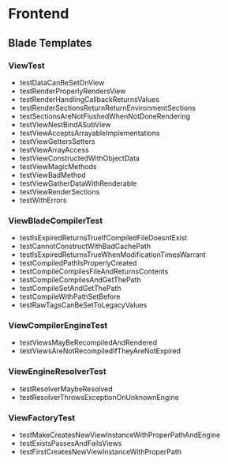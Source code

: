 # Frontend

## Blade Templates

### ViewTest

- testDataCanBeSetOnView
- testRenderProperlyRendersView
- testRenderHandlingCallbackReturnsValues
- testRenderSectionsReturnReturnEnvironmentSections
- testSectionsAreNotFlushedWhenNotDoneRendering
- testViewNestBindASubView
- testViewAcceptsArrayableImplementations
- testViewGettersSetters
- testViewArrayAccess
- testViewConstructedWithObjectData
- testViewMagicMethods
- testViewBadMethod
- testViewGatherDataWithRenderable
- testViewRenderSections
- testWithErrors

### ViewBladeCompilerTest

- testIsExpiredReturnsTrueIfCompiledFileDoesntExist
- testCannotConstructWithBadCachePath
- testIsExpiredReturnsTrueWhenModificationTimesWarrant
- testCompiledPathIsProperlyCreated
- testCompileCompilesFileAndReturnsContents
- testCompileCompilesAndGetThePath
- testCompileSetAndGetThePath
- testCompileWithPathSetBefore
- testRawTagsCanBeSetToLegacyValues

### ViewCompilerEngineTest

- testViewsMayBeRecompiledAndRendered
- testViewsAreNotRecompiledIfTheyAreNotExpired

### ViewEngineResolverTest

- testResolverMaybeResolved
- testResolverThrowsExceptionOnUnknownEngine

### ViewFactoryTest

- testMakeCreatesNewViewInstanceWithProperPathAndEngine
- testExistsPassesAndFailsViews
- testFirstCreatesNewViewInstanceWithProperPath